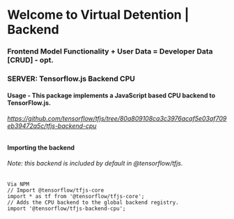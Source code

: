 # Welcome to Virtual Detention | Backend
### Frontend Model Functionality + User Data = Developer Data [CRUD] - opt.

### SERVER: Tensorflow.js Backend CPU
#### Usage - This package implements a JavaScript based CPU backend to TensorFlow.js.
###### https://github.com/tensorflow/tfjs/tree/80a809108ca3c3976acaf5e03af709eb39472a5c/tfjs-backend-cpu
#### Importing the backend
###### Note: this backend is included by default in @tensorflow/tfjs.

    Via NPM
    // Import @tensorflow/tfjs-core
    import * as tf from '@tensorflow/tfjs-core';
    // Adds the CPU backend to the global backend registry.
    import '@tensorflow/tfjs-backend-cpu';

